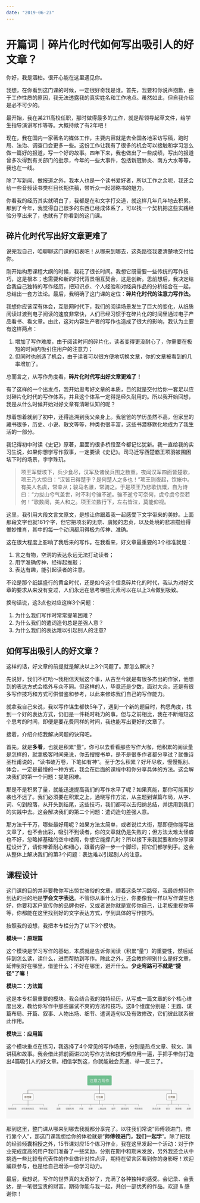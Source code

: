 ```yaml
---
date: "2019-06-23"
---  
```

      
# 开篇词｜碎片化时代如何写出吸引人的好文章？
你好，我是涵柏。很开心能在这里遇见你。

我想，在你看到这门课的时候，一定很好奇我是谁。首先，我要和你说声抱歉，由于工作性质的原因，我无法透露我的真实姓名和工作地点。虽然如此，但自我介绍是必不可少的。

最开始，我在某211高校任职，那时做得最多的工作，就是帮领导起草文件，给学生指导演讲写作等等。大概持续了有2年吧！

现在，我在国内一家著名的媒体工作，主要内容就是去全国各地采访写稿，跑时局、法治、调查口会更多一些。这份工作让我有了很多的机会可以接触和学习怎么做一篇好的报道，写一个好的故事。四年下来，我也做出了一些成绩，写出的报道曾多次得到有关部门的批示，今年的一些大事件，包括新冠肺炎、南方大水等等，我也在一线。

除了写新闻、做报道之外，我本人也是一个读书爱好者，所以工作之余呢，我还会给一些音频读书类栏目长期供稿，带听众一起领略书的魅力。

你看我的经历其实就明白了，我都是在和文字打交道，就这样几年几年地去积累。那到了今年，我觉得自己很多的东西已经成体系了，可以找一个契机把这些实践经验分享出来了，也就有了你看到的这门课。

## 碎片化时代写出好文章更难了

说完我自己，咱聊聊这门课的初衷吧！从哪来到哪去，这条路径我要清楚地交付给你。

<!-- [[[read_end]]] -->

刚开始构思课程大纲的时候，我花了很长时间。我想它既需要一些传统的写作技巧，这是根本；也需要和新的时代背景相互契合，这是创新。思前想后，我决定结合我自己独特的写作经历，把知识点、个人经验和对经典作品的分析结合在一起，总结出一套方法论。最后，我明确了这门课的定位：**碎片化时代的注意力写作法。**

我想你应该深有体会，互联网时代下，我们的阅读场景发生了巨大的变化，从纸质阅读过渡到电子阅读的速度非常快，人们已经习惯于在碎片化的时间里通过电子产品看书、看文章。由此，这对内容生产者的写作也造成了很大的影响，我认为主要有这样两点：

1.  增加了写作难度，由于阅读时间的碎片化，读者变得更没耐心了，你需要在极短的时间内吸引住用户的注意力；
2.  但同时也创造了机会，由于读者可以很方便地切换文章，你的文章被看到的几率增加了。

总而言之，从写作角度看，**碎片化时代写出好文章更难了！**

有了这样的一个出发点，我开始思考好文章的本质，目的就是交付给你一套足以应对碎片化时代的写作体系，并且这个体系一定得是经久耐用的。所以我开始回想，我是从什么时候开始对好文章有清晰认知的呢？

想着想着就到了初中，还得追溯到我父亲身上。我爸爸的学历虽然不高，但家里的藏书很多，历史、小说、散文等等，种类也很丰富，这些书潜移默化地成为了我生活的一部分。

我记得初中时读《史记》原著，里面的很多桥段至今都记忆犹新。我一直给我的实习生说，如果你想学写作叙事，一定要读《史记》。司马迁写西楚霸王项羽被围困垓下时的场景，字字珠玑。

> 项王军壁垓下，兵少食尽，汉军及诸侯兵围之数重。夜闻汉军四面皆楚歌，项王乃大惊曰：“汉皆已得楚乎？是何楚人之多也！”项王则夜起，饮帐中。有美人名虞，常幸从；骏马名骓，常骑之。于是项王乃悲歌忼慨，自为诗曰：“力拔山兮气盖世，时不利兮骓不逝。骓不逝兮可奈何，虞兮虞兮奈若何！”歌数阕，美人和之。项王泣数行下，左右皆泣，莫能仰视。

这里，我引用大段文言文原文，是想让你跟着我一起感受下文字带来的美妙。上面那段文字也就161个字，但它把项羽的无奈、虞姬的忠贞，以及处境的悲凉描绘得惟妙惟肖，其中的每一个动词都用得极为传神、准确。

这在很大程度上影响了我后来的写作。在我看来，好文章最重要的3个标准就是：

1.  言之有物，空洞的表达永远无法打动读者；
2.  用字准确传神，经得起推敲；
3.  表达有趣，能引起读者的注意。

不论是那个纸媒盛行的黄金时代，还是如今这个信息碎片化的时代，我认为对好文章的要求从来没有变过，人们永远在思考哪些元素可以在以上3点做到极致。

换句话说，这3点也对应这样3个问题：

1.  为什么我们写作时常常提笔困难？
2.  为什么我们的遣词造句总是差强人意？
3.  为什么我们的表达难以引起别人的注意\?

## 如何写出吸引人的好文章？

这样的话，好文章的前提就是解决以上3个问题了。那怎么解决？

先说好，我们不杠哈～我相信天赋这个事，从古至今就是有很多杰出的作家，他想到的表达方式会格外与众不同。但这样的人，毕竟还是少数，面对大众，还是有很多写作技巧和方式可供借鉴和参考，以此来修炼我们自己的写作能力。

就拿我自己来说，我以写作谋生都快5年了，遇到一个新的题目时，构思角度，找到一个好的表达方式，仍旧是一件耗时耗力的事。但与之前相比，我在不断缩短这个思考的时间，即便是要花费同样的时间，我也能写出更好的文章了。

接着，介绍介绍我解决问题的诀窍吧。

首先，就是**多看**，也就是积累“量”。你可以去看看那些写作大咖，他积累的阅读量是怎样的，就拿极客时间来说，你去搜搜书单，是不是很多作者都分享过？就像诗圣杜甫说的，“读书破万卷，下笔如有神”。至于怎么积累？好坏尽收，慢慢甄别、体会，一定是最慢的一种方式，我会在后面的课程中和你分享具体的方法。这会解决我们的第一个问题：提笔困难。

那是不是积累了量，就能迅速提高我们的写作水平了呢？如果真能，那你可能离抄袭也不远了。我们必须要在积累之上，通晓写作方法，从主题到谋篇布局，从字、词、句到段落，从开头到结尾，这些技巧，我们都可以去归纳总结，并运用到我们的实践中去。这会解决我们的第二个问题：遣词造句差强人意。

那方法千千万，哪些最好用呢？如果方法太简单，或者说烂大街，那即便你能写出文章了，也不会出彩，吸引不到读者，你的文章就仍是失败的；但方法太难太怪癖也不好，忽略掉基础的空中楼阁，你想它能撑几时？所以接下来我就要和你分享课程设计了，请你带着耐心和细心，跟着内容一步一个脚印，把它们都学到手。这会从整体上解决我们的第3个问题：表达难以引起别人的注意。

## 课程设计

这门课的目的并非要教你写出惊世骇俗的文章，顺着这条学习路径，我最终想带你到达的目的地是**学会文字表达**。不管你从事什么行业，你要像我一样以写作谋生也好，你要和客户宣传你的品牌也好，又或者说你就是宣传你自己，让老板重视你等等，你都能在这里找到好的文字表达方式，学到具体的写作技巧。

按照我的设想，我把本专栏分为了以下3个模块。

**模块一：原理篇**

这个模块是学习写作的基础，本质就是告诉你阅读（积累“量”）的重要性，然后延伸到怎么读，读什么，进而帮助到写作。除此之外，还会教你辨别什么是好文章，延伸到好在哪里，借鉴什么；不好在哪里，避开什么。**少走弯路可不就是“捷径”了嘛！**

**模块二：方法篇**

这是本专栏最重要的模块。我会结合我的独特经历，从写成一篇文章的8个核心维度出发，教给你写作中那些屡试不爽的方法和技巧。这8个维度分别是：主题、谋篇布局、开篇、叙事、人物出场、细节、遣词造句以及有效修改，它们彼此联系彼此作用。

**模块三：应用篇**

这个模块重点在练习，我选择了4个常见的写作场景，分别是热点文章、软文、演讲稿和故事。我会借此把前面讲过的写作方法和技巧都应用一遍，手把手带你打造出4篇吸引人的好文章。相信学到这，你就能融会贯通、举一反三了。

![](./httpsstatic001geekbangorgresourceimage6bb46b97c03925d42d1dcfdf9baf410638b4.jpg)

那到这里，整门课从哪来到哪去我就都分享完了。以往我们常说“师傅领进门，修行靠个人”，那这门课我想给你的体验就是“**师傅领进门，我们一起学**”。除了把我的经验倾囊相授之外，15节课对应15个练习作业，我在这里发起一个活动：对于作业完成度高的用户我们准备了一些奖励，分别在期中和期末发放，另外我还会从中挑选一些比较有代表性的作业做针对性点评，期待在留言区看到你的身影呀！欢迎踊跃参与，也是给自己增添一份学习动力。

最后，我想说，写作的世界真的太奇妙了，充满了各种独特的感受。会记录、会表达，是一笔很宝贵的财富。期待你能与我一起，共创一部优秀的作品。欢迎 \& 感谢你！